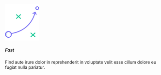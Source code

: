 ![Fast](/images/image-features/2.svg)

##### Fast

Find aute irure dolor in reprehenderit in voluptate velit esse cillum dolore eu fugiat nulla pariatur.
